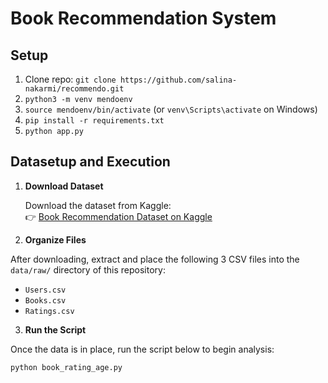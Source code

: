 # Book Recommendation System

## Setup
1. Clone repo:
   `git clone https://github.com/salina-nakarmi/recommendo.git`
2. `python3 -m venv mendoenv`
3. `source mendoenv/bin/activate` (or `venv\Scripts\activate` on Windows)
4. `pip install -r requirements.txt`
5. `python app.py`


## Datasetup and Execution
1. **Download Dataset**

   Download the dataset from Kaggle:  
   👉 [Book Recommendation Dataset on Kaggle](https://www.kaggle.com/datasets/arashnic/book-recommendation-dataset)

2. **Organize Files**

After downloading, extract and place the following 3 CSV files into the `data/raw/` directory of this repository:

- `Users.csv`
- `Books.csv`
- `Ratings.csv`

3. **Run the Script**

Once the data is in place, run the script below to begin analysis:

```bash
python book_rating_age.py
